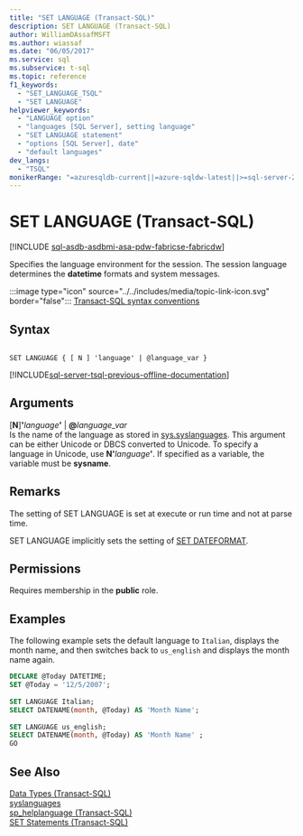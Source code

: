 ```yaml
---
title: "SET LANGUAGE (Transact-SQL)"
description: SET LANGUAGE (Transact-SQL)
author: WilliamDAssafMSFT
ms.author: wiassaf
ms.date: "06/05/2017"
ms.service: sql
ms.subservice: t-sql
ms.topic: reference
f1_keywords:
  - "SET_LANGUAGE_TSQL"
  - "SET LANGUAGE"
helpviewer_keywords:
  - "LANGUAGE option"
  - "languages [SQL Server], setting language"
  - "SET LANGUAGE statement"
  - "options [SQL Server], date"
  - "default languages"
dev_langs:
  - "TSQL"
monikerRange: "=azuresqldb-current||=azure-sqldw-latest||>=sql-server-2016||>=sql-server-linux-2017||=azuresqldb-mi-current||=fabric"
---
```

# SET LANGUAGE (Transact-SQL)
[!INCLUDE [sql-asdb-asdbmi-asa-pdw-fabricse-fabricdw](../../includes/applies-to-version/sql-asdb-asdbmi-asa-fabricse-fabricdw.md)]

  Specifies the language environment for the session. The session language determines the **datetime** formats and system messages.  
  
  
 :::image type="icon" source="../../includes/media/topic-link-icon.svg" border="false"::: [Transact-SQL syntax conventions](../../t-sql/language-elements/transact-sql-syntax-conventions-transact-sql.md)  
  
## Syntax  
  
```syntaxsql
  
SET LANGUAGE { [ N ] 'language' | @language_var }   
```  
  
[!INCLUDE[sql-server-tsql-previous-offline-documentation](../../includes/sql-server-tsql-previous-offline-documentation.md)]

## Arguments
 [**N**]**'**_language_**'** | **@**_language\_var_  
 Is the name of the language as stored in [sys.syslanguages](../../relational-databases/system-compatibility-views/sys-syslanguages-transact-sql.md). This argument can be either Unicode or DBCS converted to Unicode. To specify a language in Unicode, use **N'**_language_**'**. If specified as a variable, the variable must be **sysname**.  
  
## Remarks  
 The setting of SET LANGUAGE is set at execute or run time and not at parse time.  
  
 SET LANGUAGE implicitly sets the setting of [SET DATEFORMAT](../../t-sql/statements/set-dateformat-transact-sql.md).  
  
## Permissions  
 Requires membership in the **public** role.  
  
## Examples  
 The following example sets the default language to `Italian`, displays the month name, and then switches back to `us_english` and displays the month name again.  
  
```sql
DECLARE @Today DATETIME;  
SET @Today = '12/5/2007';  
  
SET LANGUAGE Italian;  
SELECT DATENAME(month, @Today) AS 'Month Name';  
  
SET LANGUAGE us_english;  
SELECT DATENAME(month, @Today) AS 'Month Name' ;  
GO  
```  
  
## See Also  
 [Data Types &#40;Transact-SQL&#41;](../../t-sql/data-types/data-types-transact-sql.md)   
 [syslanguages](../../relational-databases/system-compatibility-views/sys-syslanguages-transact-sql.md)   
 [sp_helplanguage &#40;Transact-SQL&#41;](../../relational-databases/system-stored-procedures/sp-helplanguage-transact-sql.md)   
 [SET Statements &#40;Transact-SQL&#41;](../../t-sql/statements/set-statements-transact-sql.md)  
  
  
